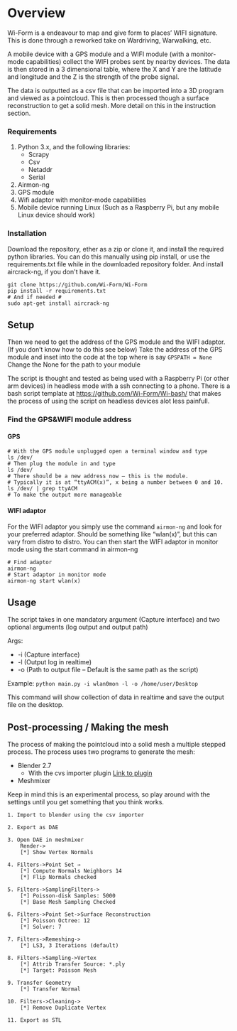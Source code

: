 # Overview
Wi-Form is a endeavour to map and give form to places’ WIFI signature. This is done through a reworked take on Wardriving, Warwalking, etc.

A mobile device with a GPS module and a WIFI module (with a monitor-mode capabilities) collect the WIFI probes sent by nearby devices. The data is then stored in a 3 dimensional table, where the X and Y are the latitude and longitude and the Z is the strength of the probe signal.

The data is outputted as a csv file that can be imported into a 3D program and viewed as a pointcloud. This is then processed though a surface reconstruction to get a solid mesh. More detail on this in the instruction section.

### Requirements
1. Python 3.x, and the following libraries:
    - Scrapy
    - Csv
    - Netaddr 
    - Serial
2. Airmon-ng
3. GPS module
4. Wifi adaptor with monitor-mode capabilities
5. Mobile device running Linux (Such as a Raspberry Pi, but any mobile Linux device should work)

### Installation
Download the repository, ether as a zip or clone it, and install the required python libraries. You can do this manually using pip install, or use the requirements.txt file while in the downloaded repository folder.
And install aircrack-ng, if you don't have it. 
```
git clone https://github.com/Wi-Form/Wi-Form
pip install -r requirements.txt
# And if needed #
sudo apt-get install aircrack-ng 
```

## Setup
Then we need to get the address of the GPS module and the WIFI adaptor. (If you don’t know how to do this see below) Take the address of the GPS module and inset into the code at the top where is say 
`GPSPATH = None` Change the None for the path to your module

The script is thought and tested as being used with a Raspberry Pi (or other arm devices) in headless mode with a ssh connecting to a phone. There is a bash script template at https://github.com/Wi-Form/Wi-bash/ that makes the process of using the script on headless devices alot less painfull.

### Find the GPS&WIFI module address
#### GPS
```
# With the GPS module unplugged open a terminal window and type
ls /dev/
# Then plug the module in and type
ls /dev/
# There should be a new address now – this is the module.
# Typically it is at “ttyACM(x)”, x being a number between 0 and 10.
ls /dev/ | grep ttyACM
# To make the output more manageable
```


#### WIFI adaptor
For the WIFI adaptor you simply use the command ` airmon-ng ` and look for your preferred adaptor.
Should be something like “wlan(x)”, but this can vary from distro to distro.
You can then start the WIFI adaptor in monitor mode using the start command in airmon-ng

```
# Find adaptor
airmon-ng
# Start adaptor in monitor mode
airmon-ng start wlan(x)
```


## Usage
The script takes in one mandatory argument (Capture interface) and two optional arguments (log output and output path)

Args:
   - -i (Capture interface)
   - -l (Output log in realtime)
   - -o (Path to output file – Default is the same path as the script)

Example:
` python main.py -i wlan0mon -l -o /home/user/Desktop `

This command will show collection of data in realtime and save the output file on the desktop.

## Post-processing / Making the mesh
The process of making the pointcloud into a solid mesh a multiple stepped process. The process uses two programs to generate the mesh:
- Blender 2.7
	- With the cvs importer plugin <a href="https://blenderartists.org/t/a-script-to-import-a-csv-file-and-create-meshes-for-blender-2-5x-or-later/501410">Link to plugin</a> 
- Meshmixer

Keep in mind this is an experimental process, so play around with the settings until you get something that you think works.

    1. Import to blender using the csv importer
    
    2. Export as DAE
    
    3. Open DAE in meshmixer
        Render->
        [*] Show Vertex Normals
    
    4. Filters->Point Set →
        [*] Compute Normals Neighbors 14
        [*] Flip Normals checked
    
    5. Filters->SamplingFilters->
        [*] Poisson-disk Samples: 5000 
        [*] Base Mesh Sampling Checked
    
    6. Filters->Point Set->Surface Reconstruction
        [*] Poisson Octree: 12
        [*] Solver: 7
    
    7. Filters->Remeshing->
        [*] LS3, 3 Iterations (default)
    
    8. Filters->Sampling->Vertex
        [*] Attrib Transfer Source: *.ply
        [*] Target: Poisson Mesh
    
    9. Transfer Geometry
        [*] Transfer Normal
    
    10. Filters->Cleaning-> 
        [*] Remove Duplicate Vertex
    
    11. Export as STL



